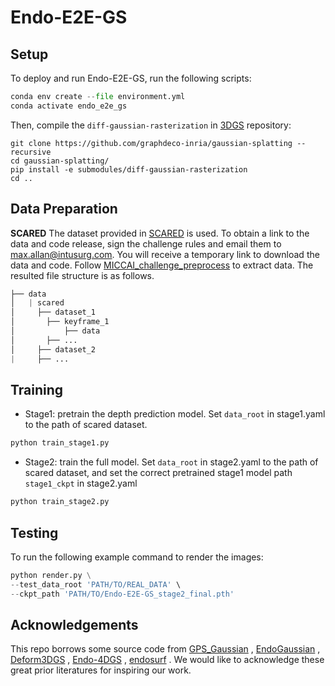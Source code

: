 # Endo-E2E-GS

## Setup

To deploy and run Endo-E2E-GS, run the following scripts:

```python
conda env create --file environment.yml
conda activate endo_e2e_gs
```

Then, compile the `diff-gaussian-rasterization` in [3DGS](https://github.com/graphdeco-inria/gaussian-splatting) repository:

```
git clone https://github.com/graphdeco-inria/gaussian-splatting --recursive
cd gaussian-splatting/
pip install -e submodules/diff-gaussian-rasterization
cd ..
```



## Data Preparation

**SCARED** The dataset provided in [SCARED](https://endovissub2019-scared.grand-challenge.org/) is used. To obtain a link to the data and code release, sign the challenge rules and email them to [max.allan@intusurg.com](mailto:max.allan@intusurg.com). You will receive a temporary link to download the data and code. Follow [MICCAI_challenge_preprocess](https://github.com/EikoLoki/MICCAI_challenge_preprocess) to extract data. The resulted file structure is as follows. 

```python
├── data
│   | scared
│     ├── dataset_1
│       ├── keyframe_1
│           ├── data
│       ├── ...
│     ├── dataset_2
|     ├── ...
```



## Training

- Stage1: pretrain the depth prediction model. Set `data_root` in stage1.yaml to the path of scared dataset.

```python
python train_stage1.py
```

- Stage2:  train the full model. Set `data_root` in stage2.yaml to the path of scared dataset, and set the correct pretrained stage1 model path `stage1_ckpt` in stage2.yaml

```python
python train_stage2.py
```



## Testing

To run the following example command to render the images:

```python
python render.py \
--test_data_root 'PATH/TO/REAL_DATA' \
--ckpt_path 'PATH/TO/Endo-E2E-GS_stage2_final.pth' 
```



## Acknowledgements

This repo borrows some source code from [GPS_Gaussian](https://github.com/aipixel/GPS-Gaussian) , [EndoGaussian](https://github.com/CUHK-AIM-Group/EndoGaussian) , [Deform3DGS](https://github.com/jinlab-imvr/Deform3DGS) , [Endo-4DGS](https://github.com/lastbasket/Endo-4DGS) , [endosurf](https://github.com/Ruyi-Zha/endosurf) . We would like to acknowledge these great prior literatures for inspiring our work.
